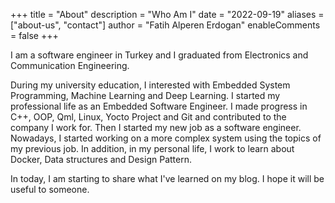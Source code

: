 +++
title = "About"
description = "Who Am I"
date = "2022-09-19"
aliases = ["about-us", "contact"]
author = "Fatih Alperen Erdogan"
enableComments = false
+++

I am a software engineer in Turkey and I graduated from Electronics and Communication Engineering.

During my university education, I interested with Embedded System Programming, Machine Learning and Deep Learning.
I started my professional life as an Embedded Software Engineer.
I made progress in C++, OOP, Qml, Linux, Yocto Project and Git and contributed to the company I work for.
Then I started my new job as a software engineer. Nowadays, I started working on a more complex system using the topics of my previous job.
In addition, in my personal life, I work to learn about Docker, Data structures and Design Pattern.

In today, I am starting to share what I've learned on my blog. I hope it will be useful to someone.

